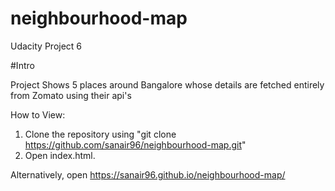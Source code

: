 # neighbourhood-map
Udacity Project 6


#Intro

Project Shows 5 places around Bangalore whose details are fetched entirely from Zomato using their api's


How to View:

1. Clone the repository using "git clone https://github.com/sanair96/neighbourhood-map.git"
2. Open index.html.

Alternatively, open https://sanair96.github.io/neighbourhood-map/
